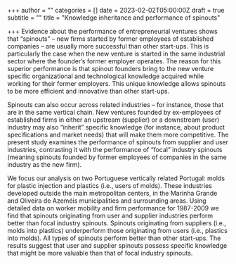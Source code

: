+++
author = ""
categories = []
date = 2023-02-02T05:00:00Z
draft = true
subtitle = ""
title = "Knowledge inheritance and performance of spinouts"

+++
Evidence about the performance of entrepreneurial ventures shows that “spinouts” – new firms started by former employees of established companies – are usually more successful than other start-ups. This is particularly the case when the new venture is started in the same industrial sector where the founder’s former employer operates. The reason for this superior performance is that spinout founders bring to the new venture specific organizational and technological knowledge acquired while working for their former employers. This unique knowledge allows spinouts to be more efficient and innovative than other start-ups.

Spinouts can also occur across related industries – for instance, those that are in the same vertical chain. New ventures founded by ex-employees of established firms in either an upstream (supplier) or a downstream (user) industry may also “inherit” specific knowledge (for instance, about product specifications and market needs) that will make them more competitive. The present study examines the performance of spinouts from supplier and user industries, contrasting it with the performance of “focal” industry spinouts (meaning spinouts founded by former employees of companies in the same industry as the new firm).

We focus our analysis on two Portuguese vertically related Portugal: molds for plastic injection and plastics (i.e., users of molds). These industries developed outside the main metropolitan centers, in the Marinha Grande and Oliveira de Azeméis municipalities and surrounding areas. Using detailed data on worker mobility and firm performance for 1987-2009 we find that spinouts originating from user and supplier industries perform better than focal industry spinouts. Spinouts originating from suppliers (i.e., molds into plastics) underperform those originating from users (i.e., plastics into molds). All types of spinouts perform better than other start-ups. The results suggest that user and supplier spinouts possess specific knowledge that might be more valuable than that of focal industry spinouts.